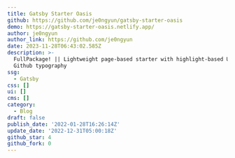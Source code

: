 ```yaml
---
title: Gatsby Starter Oasis
github: https://github.com/je0ngyun/gatsby-starter-oasis
demo: https://gatsby-starter-oasis.netlify.app/
author: je0ngyun
author_link: https://github.com/je0ngyun
date: 2023-11-28T06:43:02.585Z
description: >-
  FullPackage! || Lightweight page-based starter with highlight-based UI and
  Github typography
ssg:
  - Gatsby
css: []
ui: []
cms: []
category:
  - Blog
draft: false
publish_date: '2022-01-28T16:26:14Z'
update_date: '2022-12-31T05:00:18Z'
github_star: 4
github_fork: 0
---
```

